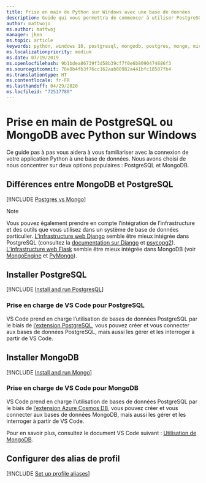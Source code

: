 ```yaml
---
title: Prise en main de Python sur Windows avec une base de données
description: Guide qui vous permettra de commencer à utiliser PostgreSQL ou MongoDB avec Python sur Windows.
author: mattwojo
ms.author: mattwoj
manager: jken
ms.topic: article
keywords: python, windows 10, postgresql, mongodb, postgres, mongo, microsoft, python sur windows, installer postgresql sur windows, installer mongodb sur windows, utilisation de postgresql avec python, utilisation de mongodb avec python, postgresql sur WSL, mongodb sur WSL
ms.localizationpriority: medium
ms.date: 07/19/2019
ms.openlocfilehash: 9b1bdea86739f3d58b39cf7f0e6b8090474886f3
ms.sourcegitcommit: 76e8b4fb3f76cc162aab80982a441bfc18507fb4
ms.translationtype: HT
ms.contentlocale: fr-FR
ms.lasthandoff: 04/29/2020
ms.locfileid: "72517780"
---
```

# <a name="get-started-using-postgresql-or-mongodb-with-python-on-windows"></a>Prise en main de PostgreSQL ou MongoDB avec Python sur Windows

Ce guide pas à pas vous aidera à vous familiariser avec la connexion de votre application Python à une base de données. Nous avons choisi de nous concentrer sur deux options populaires : PostgreSQL et MongoDB.

## <a name="differences-between-mongodb-and-postgresql"></a>Différences entre MongoDB et PostgreSQL

[!INCLUDE [Postgres vs Mongo](../includes/postgres-v-mongo.md)]

> [!NOTE]
> Vous pouvez également prendre en compte l’intégration de l’infrastructure et des outils que vous utilisez dans un système de base de données particulier. [L’infrastructure web Django](./web-frameworks.md#hello-world-tutorial-for-django) semble être mieux intégrée dans PostgreSQL (consultez la [documentation sur Django](https://docs.djangoproject.com/en/2.2/ref/contrib/postgres/) et [psycopg2](https://github.com/psycopg/psycopg2)). [L’infrastructure web Flask](./web-frameworks.md#hello-world-tutorial-for-flask) semble être mieux intégrée dans MongoDB (voir [MongoEngine](https://github.com/MongoEngine/flask-mongoengine) et [PyMongo](https://github.com/dcrosta/flask-pymongo)).

## <a name="install-postgresql"></a>Installer PostgreSQL

[!INCLUDE [Install and run PostgresQL](../includes/install-and-run-postgres.md)]

### <a name="vs-code-support-for-postgresql"></a>Prise en charge de VS Code pour PostgreSQL

VS Code prend en charge l’utilisation de bases de données PostgreSQL par le biais de [l’extension PostgreSQL](https://marketplace.visualstudio.com/items?itemName=ms-ossdata.vscode-postgresql), vous pouvez créer et vous connecter aux bases de données PostgreSQL, mais aussi les gérer et les interroger à partir de VS Code.

## <a name="install-mongodb"></a>Installer MongoDB

[!INCLUDE [Install and run Mongo](../includes/install-and-run-mongo.md)]

### <a name="vs-code-support-for-mongodb"></a>Prise en charge de VS Code pour MongoDB

VS Code prend en charge l’utilisation de bases de données PostgreSQL par le biais de [l’extension Azure Cosmos DB](https://marketplace.visualstudio.com/items?itemName=ms-azuretools.vscode-cosmosdb), vous pouvez créer et vous connecter aux bases de données MongoDB, mais aussi les gérer et les interroger à partir de VS Code.

Pour en savoir plus, consultez le document VS Code suivant : [Utilisation de MongoDB](https://code.visualstudio.com/docs/azure/mongodb).

## <a name="set-up-profile-aliases"></a>Configurer des alias de profil

[!INCLUDE [Set up profile aliases](../includes/profile-aliases.md)]
